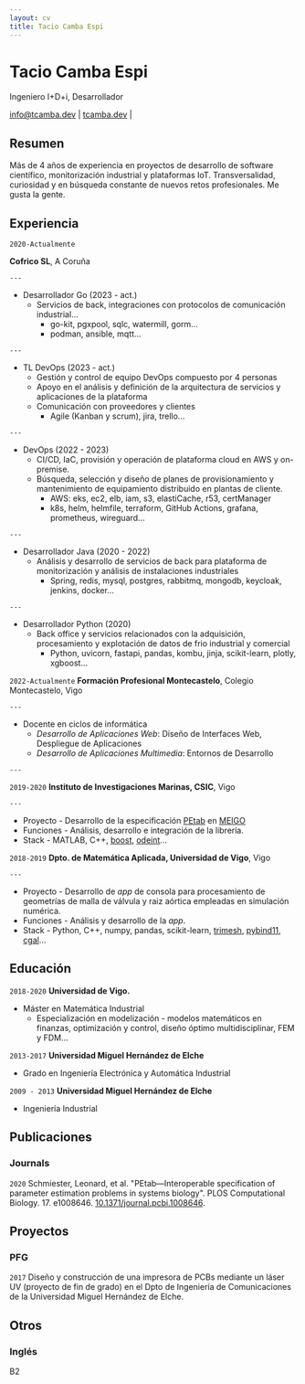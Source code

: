 ```yaml
---
layout: cv
title: Tacio Camba Espi
---
```


# Tacio Camba Espi

Ingeniero I+D+i, Desarrollador

<div id="webaddress">
  <a href="mailto:info@tcamba.dev">info@tcamba.dev</a>
| <a href="https://tcamba.dev">tcamba.dev</a>
| <a href="#" onclick="window.print()">
     <i class="fas fa-print"></i>
  </a>
</div>

## Resumen

Más de 4 años de experiencia en proyectos de desarrollo de software científico, monitorización industrial y plataformas
IoT. Transversalidad, curiosidad y en búsqueda constante de nuevos retos profesionales. Me gusta la gente.

## Experiencia

`2020-Actualmente`

__Cofrico SL__, A Coruña

`---`

- <span class="list-header">Desarrollador Go</span> (2023 - act.)
    - Servicios de back, integraciones con protocolos de comunicación industrial...
      - go-kit, pgxpool, sqlc, watermill, gorm... 
      - podman, ansible, mqtt...

`---`

- <span class="list-header">TL DevOps</span> (2023 - act.)
    - Gestión y control de equipo DevOps compuesto por 4 personas
    - Apoyo en el análisis y definición de la arquitectura de servicios y aplicaciones de la plataforma
    - Comunicación con proveedores y clientes
      - Agile (Kanban y scrum), jira, trello...

`---`

- <span class="list-header">DevOps</span> (2022 - 2023)
    - CI/CD, IaC, provisión y operación de plataforma cloud en AWS y on-premise.
    - Búsqueda, selección y diseño de planes de provisionamiento y mantenimiento de equipamiento distribuido en plantas
      de cliente.
      - AWS: eks, ec2, elb, iam, s3, elastiCache, r53, certManager
      - k8s, helm, helmfile, terraform, GitHub Actions, grafana, prometheus, wireguard...

`---`

- <span class="list-header">Desarrollador Java</span> (2020 - 2022)
    - Análisis y desarrollo de servicios de back para plataforma de monitorización y análisis de instalaciones
      industriales
      - Spring, redis, mysql, postgres, rabbitmq, mongodb, keycloak, jenkins, docker...

`---`

- <span class="list-header">Desarrollador Python</span> (2020)
    - Back office y servicios relacionados con la adquisición, procesamiento y explotación de
      datos de frio industrial y comercial
      - Python, uvicorn, fastapi, pandas, kombu, jinja, scikit-learn, plotly, xgboost...

`2022-Actualmente`
__Formación Profesional Montecastelo__, Colegio Montecastelo, Vigo

`---`

- <span class="list-header">Docente en ciclos de informática</span>
  - _Desarrollo de Aplicaciones Web_: Diseño de Interfaces Web, Despliegue de Aplicaciones
  - _Desarrollo de Aplicaciones Multimedia_: Entornos de Desarrollo

`---`

`2019-2020`
__Instituto de Investigaciones Marinas, CSIC__, Vigo

`---`

- <span class="list-header">Proyecto</span> - Desarrollo de la
  especificación [PEtab](https://petab.readthedocs.io/en/stable/) en [MEIGO](http://gingproc.iim.csic.es/meigo.html)
- <span class="list-header">Funciones</span> - Análisis, desarrollo e integración de la librería.
- <span class="list-header">Stack</span> - MATLAB,
  C++, [boost](https://www.boost.org/), [odeint](https://headmyshoulder.github.io/odeint-v2/)...

`2018-2019`
__Dpto. de Matemática Aplicada, Universidad de Vigo__, Vigo

`---`

- <span class="list-header">Proyecto</span> - Desarrollo de _app_ de consola para procesamiento de geometrías de malla
  de válvula y raiz aórtica empleadas en simulación numérica.
- <span class="list-header">Funciones</span> - Análisis y desarrollo de la _app_.
- <span class="list-header">Stack</span> - Python, C++, numpy, pandas,
  scikit-learn, [trimesh](https://github.com/mikedh/trimesh),  [pybind11](https://github.com/pybind/pybind11), [cgal](https://www.cgal.org/)...

## Educación

`2018-2020`
__Universidad de Vigo.__

- Máster en Matemática Industrial
    - Especialización en modelización - modelos matemáticos en finanzas, optimización y control, diseño óptimo
      multidisciplinar, FEM y FDM...

`2013-2017`
__Universidad Miguel Hernández de Elche__

- Grado en Ingeniería Electrónica y Automática Industrial

`2009 - 2013`
__Universidad Miguel Hernández de Elche__

- Ingeniería Industrial

## Publicaciones

### Journals

`2020`
Schmiester, Leonard, et al. "PEtab—Interoperable specification of parameter estimation problems in systems biology".
PLOS Computational Biology. 17.
e1008646. [10.1371/journal.pcbi.1008646](https://journals.plos.org/ploscompbiol/article?id=10.1371/journal.pcbi.1008646).

## Proyectos

### PFG

`2017` Diseño y construcción de una impresora de PCBs mediante un láser UV (proyecto de fin de grado) en el Dpto de
Ingeniería de Comunicaciones de la Universidad Miguel Hernández de Elche.

## Otros

### Inglés

B2